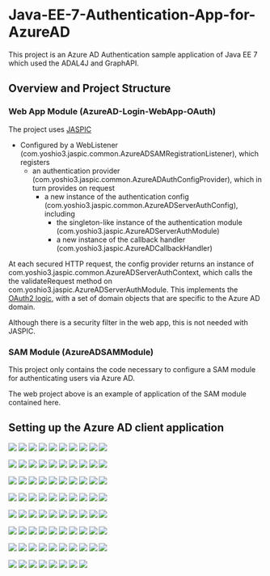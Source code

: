 # Java-EE-7-Authentication-App-for-AzureAD

This project is an Azure AD Authentication sample application of Java EE 7 which used the ADAL4J and GraphAPI.

## Overview and Project Structure

### Web App Module (AzureAD-Login-WebApp-OAuth)

The project uses [JASPIC](http://blog.c2b2.co.uk/2015/01/using-jaspic-to-secure-web-application.html)
   * Configured by a WebListener (com.yoshio3.jaspic.common.AzureADSAMRegistrationListener), which registers
      * an authentication provider (com.yoshio3.jaspic.common.AzureADAuthConfigProvider), which in turn provides on
      request
         * a new instance of the authentication config (com.yoshio3.jaspic.common.AzureADServerAuthConfig), including
            * the singleton-like instance of the authentication module (com.yoshio3.jaspic.AzureADServerAuthModule)
            * a new instance of the callback handler (com.yoshio3.jaspic.AzureADCallbackHandler)

At each secured HTTP request, the config provider returns an instance of
com.yoshio3.jaspic.common.AzureADServerAuthContext, which calls the the validateRequest method on
com.yoshio3.jaspic.AzureADServerAuthModule. This implements the [OAuth2 logic](http://oauth.net/2/), with a set of
domain objects that are specific to the Azure AD domain.

Although there is a security filter in the web app, this is not needed with JASPIC.

### SAM Module (AzureADSAMModule)

This project only contains the code necessary to configure a SAM module for authenticating users via Azure AD.

The web project above is an example of application of the SAM module contained here.

## Setting up the Azure AD client application

![](https://c2.staticflickr.com/2/1609/25782167096_5ef75fb1ea_z.jpg)
![](https://c2.staticflickr.com/2/1717/25177762974_63755c37a6_z.jpg)
![](https://c2.staticflickr.com/2/1718/25713163621_21fe096bb3_z.jpg)
![](https://c2.staticflickr.com/2/1635/25713163521_4aac8d88da_z.jpg)
![](https://c2.staticflickr.com/2/1694/25177762764_da14fede68_z.jpg)
![](https://c2.staticflickr.com/2/1645/25782167346_c2d803f3a5_z.jpg)
![](https://c2.staticflickr.com/2/1654/25507573620_f3a5ba8a68_z.jpg)
![](https://c2.staticflickr.com/2/1683/25713163641_24e3db9449_z.jpg)
![](https://c2.staticflickr.com/2/1634/25808251005_2c86ae08e3_z.jpg)
![](https://c2.staticflickr.com/2/1625/25713163891_c86a1f82a0_z.jpg)


![](https://c2.staticflickr.com/2/1642/25177763364_c740e9d515_z.jpg)
![](https://c2.staticflickr.com/2/1702/25181624943_59bd38bd04_z.jpg)
![](https://c2.staticflickr.com/2/1634/25177763534_8e1c47d629_z.jpg)
![](https://c2.staticflickr.com/2/1583/25808251125_81af6e8476_z.jpg)
![](https://c2.staticflickr.com/2/1603/25507573880_e292b9d590_z.jpg)
![](https://c2.staticflickr.com/2/1676/25782167886_85984247e4_z.jpg)
![](https://c2.staticflickr.com/2/1704/25177763654_0c153043b3_z.jpg)
![](https://c2.staticflickr.com/2/1583/25713164061_605714c4f8_z.jpg)
![](https://c2.staticflickr.com/2/1524/25226536833_4897bfe2d3_z.jpg)
![](https://c2.staticflickr.com/2/1653/25687287592_ea2718ec5c_z.jpg)


![](https://c2.staticflickr.com/2/1532/25552393910_dd2ee850e9_z.jpg)
![](https://c2.staticflickr.com/2/1545/25853056805_f453fb5f3a_z.jpg)
![](https://c2.staticflickr.com/2/1550/25757951871_cc187e8638_z.jpg)
![](https://c2.staticflickr.com/2/1517/25552313050_a9f92d7a0c_z.jpg)
![](https://c2.staticflickr.com/2/1486/25552248730_7204e9b8d3_z.jpg)
![](https://c2.staticflickr.com/2/1605/25757883791_219b830a82_z.jpg)
![](https://c2.staticflickr.com/2/1669/25757809671_c585595c83_z.jpg)
![](https://c2.staticflickr.com/2/1705/25808251675_8967a21589_z.jpg)
![](https://c2.staticflickr.com/2/1587/25507574210_227c4d5773_z.jpg)
![](https://c2.staticflickr.com/2/1638/25177764064_7e212cf0ea_z.jpg)


![](https://c2.staticflickr.com/2/1588/25177764134_2f4aeaf5af_z.jpg)
![](https://c2.staticflickr.com/2/1713/25782168436_a65ce79621_z.jpg)
![](https://c2.staticflickr.com/2/1612/25177764144_ee8a0fcf03_z.jpg)
![](https://c2.staticflickr.com/2/1586/25782168466_537ae48f9f_z.jpg)
![](https://c2.staticflickr.com/2/1698/25782168566_b1ed0af3b3_z.jpg)
![](https://c2.staticflickr.com/2/1719/25181625813_6ffc5d7827_z.jpg)
![](https://c2.staticflickr.com/2/1640/25507574520_8538f45e22_z.jpg)
![](https://c2.staticflickr.com/2/1668/25507574550_e066e4e85b_z.jpg)
![](https://c2.staticflickr.com/2/1697/25507574630_846af36330_z.jpg)
![](https://c2.staticflickr.com/2/1625/25687288272_a40af13fa0_z.jpg)


![](https://c2.staticflickr.com/2/1607/25177764454_3820211747_z.jpg)
![](https://c2.staticflickr.com/2/1615/25687288282_3965c7442d_z.jpg)
![](https://c2.staticflickr.com/2/1603/25177764514_a66f999c92_z.jpg)
![](https://c2.staticflickr.com/2/1644/25713164751_cc1023fbd5_z.jpg)
![](https://c2.staticflickr.com/2/1709/25782168766_a0005b7358_z.jpg)
![](https://c2.staticflickr.com/2/1599/25177764574_946081ffdb_z.jpg)
![](https://c2.staticflickr.com/2/1656/25507574850_3b742b332c_z.jpg)
![](https://c2.staticflickr.com/2/1684/25782168846_ed3d30faa1_z.jpg)
![](https://c2.staticflickr.com/2/1591/25782168926_495957acb6_z.jpg)
![](https://c2.staticflickr.com/2/1673/25687288582_b49e76f37c_z.jpg)


![](https://c2.staticflickr.com/2/1668/25687288642_a52bebf626_z.jpg)
![](https://c2.staticflickr.com/2/1485/25222251784_56c5dacf8b_z.jpg)
![](https://c2.staticflickr.com/2/1703/25177764734_baef900911_z.jpg)
![](https://c2.staticflickr.com/2/1619/25507575030_6e2dc2a694_z.jpg)
![](https://c2.staticflickr.com/2/1673/25782169066_e47d9927ab_z.jpg)
![](https://c2.staticflickr.com/2/1611/25808252375_cb1a18a0ae_z.jpg)
![](https://c2.staticflickr.com/2/1677/25687288852_9f4259eba8_z.jpg)
![](https://c2.staticflickr.com/2/1651/25808252455_4072d90235_z.jpg)
![](https://c2.staticflickr.com/2/1654/25181626293_a77f8e74a3_z.jpg)
![](https://c2.staticflickr.com/2/1581/25713165151_21e0932211_z.jpg)


![](https://c2.staticflickr.com/2/1642/25177764884_9ab22e3476_z.jpg)
![](https://c2.staticflickr.com/2/1618/25177765004_18aa9e72ae_z.jpg)
![](https://c2.staticflickr.com/2/1629/25177765024_e77364f83e_z.jpg)
![](https://c2.staticflickr.com/2/1616/25713165291_d0304e581d_z.jpg)
![](https://c2.staticflickr.com/2/1679/25507575250_2afbbfb68d_z.jpg)
![](https://c2.staticflickr.com/2/1590/25177765094_0ba999be31_z.jpg)
![](https://c2.staticflickr.com/2/1674/25808252705_e3eb352d39_z.jpg)
![](https://c2.staticflickr.com/2/1618/25782169416_149ebe707e_z.jpg)
![](https://c2.staticflickr.com/2/1592/25852658415_73f98493f4_z.jpg)
![](https://c2.staticflickr.com/2/1701/25713165431_88819de3b3_z.jpg)


![](https://c2.staticflickr.com/2/1698/25713165441_0ea8aa9122_z.jpg)
![](https://c2.staticflickr.com/2/1468/25226054693_586c7423f0_z.jpg)
![](https://c2.staticflickr.com/2/1643/25181626473_5700ba577f_z.jpg)
![](https://c2.staticflickr.com/2/1643/25782169616_28cd9c89fc_z.jpg)
![](https://c2.staticflickr.com/2/1616/25181626503_2d0a46f722_z.jpg)
![](https://c2.staticflickr.com/2/1699/25181626533_10eae5fc2e_z.jpg)
![](https://c2.staticflickr.com/2/1652/25177765374_f76ea7acfa_z.jpg)
![](https://c2.staticflickr.com/2/1601/25507575560_ee00aced10_z.jpg)
